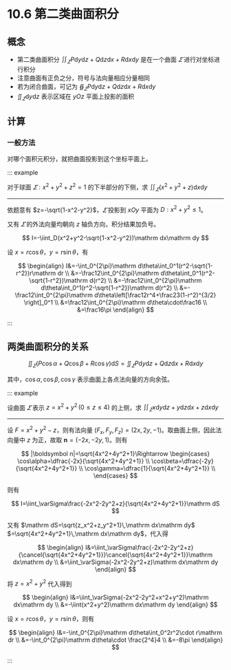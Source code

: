 # 10.6 第二类曲面积分

## 概念

- 第二类曲面积分 $\displaystyle\iint_\varSigma P\mathrm dy\mathrm dz+Q\mathrm dz\mathrm dx+R\mathrm dx\mathrm dy$ 是在一个曲面 $\varSigma$ 进行对坐标进行积分
- 注意曲面有正负之分，符号与法向量相应分量相同
- 若为闭合曲面，可记为 $\displaystyle\oiint_\varSigma P\mathrm dy\mathrm dz+Q\mathrm dz\mathrm dx+R\mathrm dx\mathrm dy$
- $\displaystyle\iint_\varSigma\mathrm dy\mathrm dz$ 表示区域在 $yOz$ 平面上投影的面积

## 计算

### 一般方法

对哪个面积元积分，就把曲面投影到这个坐标平面上。

::: example

对于球面 $\varSigma:x^2+y^2+z^2=1$ 的下半部分的下侧，求 $\displaystyle\iint_\varSigma(x^2+y^2+z)\mathrm dx\mathrm dy$

---

依题意有 $z=-\sqrt{1-x^2-y^2}$，$\varSigma$ 投影到 $xOy$ 平面为 $D:x^2+y^2\le 1$。

又有 $\varSigma$ 的外法向量均朝向 $z$ 轴负方向，积分结果加负号。

$$
I=-\iint_D(x^2+y^2-\sqrt{1-x^2-y^2})\mathrm dx\mathrm dy
$$

设 $x=r\cos\theta$，$y=r\sin\theta$，有

$$
\begin{align}
I&=-\int_0^{2\pi}\mathrm d\theta\int_0^1(r^2-\sqrt{1-r^2})r\mathrm dr \\
&=-\frac12\int_0^{2\pi}\mathrm d\theta\int_0^1(r^2-\sqrt{1-r^2})\mathrm d(r^2) \\
&=-\frac12\int_0^{2\pi}\mathrm d\theta\int_0^1(r^2-\sqrt{1-r^2})\mathrm d(r^2) \\
&=-\frac12\int_0^{2\pi}\mathrm d\theta\left[\frac12r^4+\frac23(1-r^2)^{3/2} \right]_0^1 \\
&=\frac12\int_0^{2\pi}\mathrm d\theta\cdot\frac16 \\
&=\frac16\pi
\end{align}
$$

:::

## 两类曲面积分的关系

$$
\iint_\varSigma(P\cos\alpha+Q\cos\beta+R\cos\gamma)\mathrm dS=\iint_\varSigma P\mathrm dy\mathrm dz+Q\mathrm dz\mathrm dx+R\mathrm dx\mathrm dy
$$

其中，$\cos\alpha,\cos\beta,\cos\gamma$ 表示曲面上各点法向量的方向余弦。

::: example

设曲面 $\varSigma$ 表示 $z=x^2+y^2\,(0\le z\le 4)$ 的上侧，求 $\displaystyle\iint_\varSigma x\mathrm dy\mathrm dz+y\mathrm dz\mathrm dx+z\mathrm dx\mathrm dy$

---

设 $F=x^2+y^2-z$，则有法向量 $(F_x,F_y,F_z)=(2x,2y,-1)$。取曲面上侧，因此法向量中 $z$ 为正，故取 $\boldsymbol n=(-2x,-2y,1)$。则有

$$
|\boldsymbol n|=\sqrt{4x^2+4y^2+1}\Rightarrow
\begin{cases}
\cos\alpha=\dfrac{-2x}{\sqrt{4x^2+4y^2+1}} \\
\cos\beta=\dfrac{-2y}{\sqrt{4x^2+4y^2+1}} \\
\cos\gamma=\dfrac{1}{\sqrt{4x^2+4y^2+1}} \\
\end{cases}
$$

则有

$$
I=\iint_\varSigma\frac{-2x^2-2y^2+z}{\sqrt{4x^2+4y^2+1}}\mathrm dS
$$

又有 $\mathrm dS=\sqrt{z_x^2+z_y^2+1}\,\mathrm dx\mathrm dy$ $=\sqrt{4x^2+4y^2+1}\,\mathrm dx\mathrm dy$，代入得

$$
\begin{align}
I&=\iint_\varSigma\frac{-2x^2-2y^2+z}{\cancel{\sqrt{4x^2+4y^2+1}}}\cancel{\sqrt{4x^2+4y^2+1}}\mathrm dx\mathrm dy \\
&=\iint_\varSigma(-2x^2-2y^2+z)\mathrm dx\mathrm dy
\end{align}
$$

将 $z=x^2+y^2$ 代入得到

$$
\begin{align}
I&=\iint_\varSigma(-2x^2-2y^2+x^2+y^2)\mathrm dx\mathrm dy \\
&=-\iint(x^2+y^2)\mathrm dx\mathrm dy
\end{align}
$$

设 $x=r\cos\theta$，$y=r\sin\theta$，则有

$$
\begin{align}
I&=-\int_0^{2\pi}\mathrm d\theta\int_0^2r^2\cdot r\mathrm dr \\
&=-\int_0^{2\pi}\mathrm d\theta\cdot \frac{2^4}4 \\
&=-8\pi
\end{align}
$$

:::
